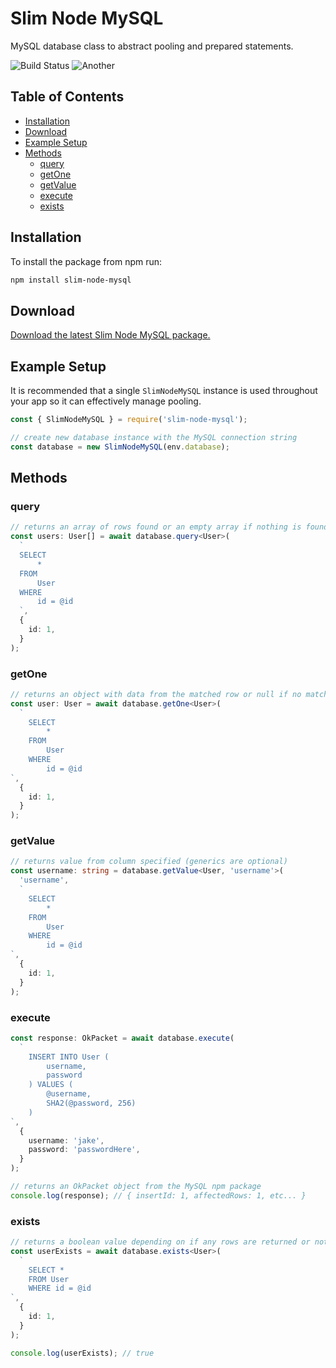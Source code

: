 # Slim Node MySQL

MySQL database class to abstract pooling and prepared statements.

![Build Status](https://api.travis-ci.com/jakecyr/slim-node-server.svg)
![Another](https://img.shields.io/npm/v/slim-node-mysql.svg)

## Table of Contents

* [Installation](#installation)
* [Download](#download)
* [Example Setup](#example-setup)
* [Methods](#methods)
  * [query](#query)
  * [getOne](#getone)
  * [getValue](#getvalue)
  * [execute](#execute)
  * [exists](#exists)

## Installation

To install the package from npm run:

```bash
npm install slim-node-mysql
```

## Download

[Download the latest Slim Node MySQL package.](https://unpkg.com/slim-node-mysql)

## Example Setup

It is recommended that a single `SlimNodeMySQL` instance is used throughout your app so it can effectively manage pooling.

```javascript
const { SlimNodeMySQL } = require('slim-node-mysql');

// create new database instance with the MySQL connection string
const database = new SlimNodeMySQL(env.database);
```

## Methods

### query

```typescript
// returns an array of rows found or an empty array if nothing is found
const users: User[] = await database.query<User>(
  `
  SELECT
      *
  FROM
      User
  WHERE
      id = @id
  `,
  {
    id: 1,
  }
);
```

### getOne

```typescript
// returns an object with data from the matched row or null if no match was found
const user: User = await database.getOne<User>(
  `
    SELECT
        *
    FROM
        User
    WHERE
        id = @id
`,
  {
    id: 1,
  }
);
```

### getValue

```typescript
// returns value from column specified (generics are optional)
const username: string = database.getValue<User, 'username'>(
  'username',
  `
    SELECT
        *
    FROM
        User
    WHERE
        id = @id
`,
  {
    id: 1,
  }
);
```

### execute

```typescript
const response: OkPacket = await database.execute(
  `
    INSERT INTO User (
        username,
        password
    ) VALUES (
        @username,
        SHA2(@password, 256)
    )
`,
  {
    username: 'jake',
    password: 'passwordHere',
  }
);

// returns an OkPacket object from the MySQL npm package
console.log(response); // { insertId: 1, affectedRows: 1, etc... }
```

### exists

```typescript
// returns a boolean value depending on if any rows are returned or not
const userExists = await database.exists<User>(
  `
    SELECT *
    FROM User
    WHERE id = @id
`,
  {
    id: 1,
  }
);

console.log(userExists); // true
```
